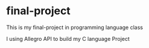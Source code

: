 # final-project
This is my final-project in programming language class

I using Allegro API to build my C language Project

